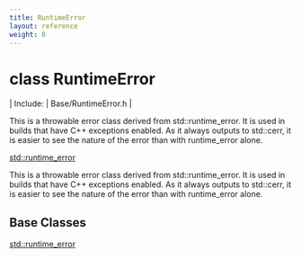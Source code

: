 ```yaml
---
title: RuntimeError
layout: reference
weight: 0
---
```

class RuntimeError
===

| Include: | Base/RuntimeError.h |

This is a throwable error class derived from std::runtime_error.
It is used in builds that have C++ exceptions enabled. As it always outputs to std::cerr,
it is easier to see the nature of the error than with runtime_error alone.
  

[std::runtime_error]()


This is a throwable error class derived from std::runtime_error.
It is used in builds that have C++ exceptions enabled. As it always outputs to std::cerr,
it is easier to see the nature of the error than with runtime_error alone.
  


Base Classes
---
[std::runtime_error]()
